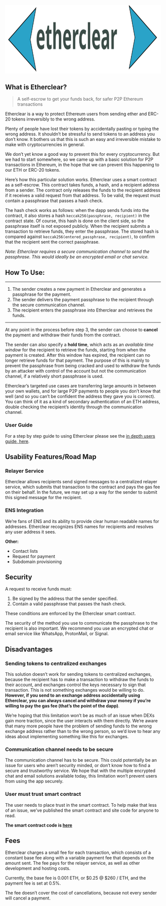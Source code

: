 <div style="display: flex; direction: row; justify-content: center; margin-bottom: 32px;">
  <img src="./etherclear-logo.svg" alt="Etherclear logo" style="height: 220px; width: 540px" />
</div>


## What is Etherclear?

> A self-escrow to get your funds back, for safer P2P Ethereum transactions

Etherclear is a way to protect Ethereum users from sending ether and ERC-20 tokens irreversibly to the wrong address.

Plenty of people have lost their tokens by accidentally pasting or typing the wrong address. It shouldn’t be stressful to send tokens to an address you don’t know. It bothers us that this is such an easy and irreversible mistake to make with cryptocurrencies in general. 

We don’t yet know a good way to prevent this for every cryptocurrency. But we had to start somewhere, so we came up with a basic solution for P2P transactions in Ethereum, in the hope that we can prevent this happening to our ETH or ERC-20 tokens.

Here’s how this particular solution works. Etherclear uses a smart contract as a self-escrow. This contract takes funds, a hash, and a recipient address from a sender. The contract only releases the funds to the recipient address if it receives a valid request from that address. To be valid, the request must contain a passphrase that passes a hash check.

The hash check works as follows: when the dapp sends funds into the contract, it also stores a hash `keccak256(passphrase, recipient)` in the contract state. Of course, this hash is done on the client side, so the passphrase itself is not exposed publicly. When the recipient submits a transaction to retrieve funds, they enter the passphrase. The stored hash is compared against `keccak256(entered_passphrase, recipient)`, to confirm that the recipient sent the correct passphrase.

*Note: Etherclear requires a secure communication channel to send the passphrase. This would ideally be an encrypted email or chat service.*

## How To Use:

----
1. The sender creates a new payment in Etherclear and generates a passphrase for the payment.
2. The sender delivers the payment passphrase to the recipient through the secure communication channel.
3. The recipient enters the passphrase into Etherclear and retrieves the funds.
----
At any point in the process before step 3, the sender can choose to **cancel** the payment and withdraw their funds from the contract.

The sender can also specify a **hold time**, which acts as an *available time window* for the recipient to retrieve the funds, starting from when the payment is created. After this window has expired, the recipient can no longer retrieve funds for that payment. The purpose of this is mainly to prevent the passphrase from being cracked and used to withdraw the funds by an attacker with control of the account but not the communication channel, if a relatively short passphrase is used.

Etherclear’s targeted use cases are transferring large amounts in between your own wallets, and for large P2P payments to people you don’t know that well (and so you can’t be confident the address they gave you is correct). You can think of it as a kind of secondary authentication of an ETH address, double checking the recipient’s identity through the communication channel.

### User Guide
For a step by step guide to using Etherclear please see the [in depth users guide, here](https://docs.google.com/document/d/1UEobbwmL78Yhy6vjY4yGEdYThFIiHOieujM5TfM1dp4/edit).


## Usability Features/Road Map

### Relayer Service

Etherclear allows recipients send signed messages to a centralized relayer service, which submits that transaction to the contract and pays the gas fee on their behalf. In the future, we may set up a way for the sender to submit this signed message for the recipient.

### ENS Integration

We’re fans of ENS and its ability to provide clear human readable names for addresses. Etherclear recognizes ENS names for recipients and resolves any user address it sees.

**Other:**
- Contact lists
- Request for payment
- Subdomain provisioning

## Security
A request to receive funds must:
1. Be signed by the address that the sender specified.
2. Contain a valid passphrase that passes the hash check.

These conditions are enforced by the Etherclear smart contract.

The security of the method you use to communicate the passphrase to the recipient is also important. We recommend you use an encrypted chat or email service like WhatsApp, ProtonMail, or Signal.

## Disadvantages
### Sending tokens to centralized exchanges

This solution doesn’t work for sending tokens to centralized exchanges, because the recipient has to make a transaction to withdraw the funds to their account, and exchanges control the keys necessary to sign that transaction. This is not something exchanges would be willing to do. **However, if you send to an exchange address accidentally using Etherclear, you can always cancel and withdraw your money if you’re willing to pay the gas fee (that’s the point of the dapp)**. 

We’re hoping that this limitation won’t be as much of an issue when DEXs gain more traction, since the user interacts with them directly. We’re aware that many more people have the problem of sending funds to the wrong  exchange address rather than to the wrong person, so we’d love to hear any ideas about implementing something like this for exchanges.

### Communication channel needs to be secure

The communication channel has to be secure. This could potentially be an issue for users who aren’t security minded, or don’t know how to find a secure and trustworthy service. We hope that with the multiple encrypted chat and email solutions available today, this limitation won’t prevent users from using the app securely.

### User must trust smart contract

The user needs to place trust in the smart contract. To help make that less of an issue, we’ve published the smart contract and site code for anyone to read.

**The smart contract code is [here](https://github.com/etherclearapp/etherclear_contracts)**

## Fees

Etherclear charges a small fee  for each transaction, which consists of a constant base fee along with a variable payment fee that depends on the amount sent. The fee pays for the relayer service, as well as other development and hosting costs.

Currently, the base fee is 0.001 ETH, or $0.25 @ $260 / ETH, and the payment fee is set at 0.5%.

The fee doesn’t cover the cost of cancellations, because not every sender will cancel a payment.
